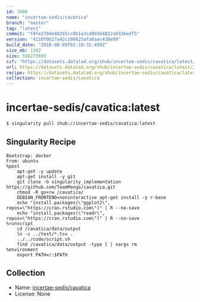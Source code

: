 ```yaml
---
id: 3906
name: "incertae-sedis/cavatica"
branch: "master"
tag: "latest"
commit: "f4fe278de8d2b5cc0b1a3cd0b5b4822a9336edf5"
version: "4110f0b27a42c198625afa0aac438e09"
build_date: "2018-08-09T02:18:32.499Z"
size_mb: 1182
size: 556273695
sif: "https://datasets.datalad.org/shub/incertae-sedis/cavatica/latest/2018-08-09-f4fe278d-4110f0b2/4110f0b27a42c198625afa0aac438e09.simg"
url: https://datasets.datalad.org/shub/incertae-sedis/cavatica/latest/2018-08-09-f4fe278d-4110f0b2/
recipe: https://datasets.datalad.org/shub/incertae-sedis/cavatica/latest/2018-08-09-f4fe278d-4110f0b2/Singularity
collection: incertae-sedis/cavatica
---
```


# incertae-sedis/cavatica:latest

```bash
$ singularity pull shub://incertae-sedis/cavatica:latest
```

## Singularity Recipe

```singularity
Bootstrap: docker
From: ubuntu
%post
    apt-get -y update
    apt-get install -y git
    git clone -b singularity_implementation https://github.com/TeamMango/cavatica.git
    chmod -R go+rw /cavatica/ 
    DEBIAN_FRONTEND=noninteractive apt-get install -y r-base 
    echo "install.packages(\"ggplot2\", repos=\"https://cran.rstudio.com\")" | R --no-save
    echo "install.packages(\"readr\", repos=\"https://cran.rstudio.com\")" | R --no-save
%runscript    
    cd /cavatica/data/output
    ln -s ../test/*.tsv .
    ../../code/script.sh
    find /cavatica/data/output -type l | xargs rm
%environment
    export PATH=/:$PATH
```

## Collection

 - Name: [incertae-sedis/cavatica](https://github.com/incertae-sedis/cavatica)
 - License: None

